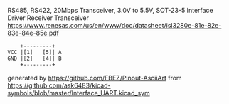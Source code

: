 RS485, RS422, 20Mbps Transceiver, 3.0V to 5.5V, SOT-23-5
Interface Driver Receiver Transceiver
https://www.renesas.com/us/en/www/doc/datasheet/isl3280e-81e-82e-83e-84e-85e.pdf


	    +---------+
	VCC |[1]   [5]| A
	GND |[2]   [4]| B
	    +---------+


generated by https://github.com/FBEZ/Pinout-AsciiArt from https://github.com/ask6483/kicad-symbols/blob/master/Interface_UART.kicad_sym